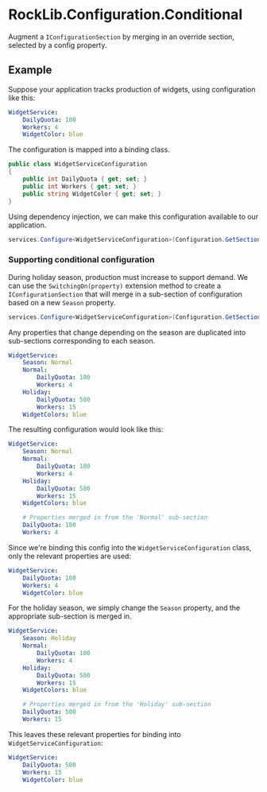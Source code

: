 # RockLib.Configuration.Conditional

Augment a `IConfigurationSection` by merging in an override section, selected by
a config property.

## Example

Suppose your application tracks production of widgets, using configuration like this:

```yaml
WidgetService:
    DailyQuota: 100
    Workers: 4
    WidgetColor: blue
```

The configuration is mapped into a binding class.

```csharp
public class WidgetServiceConfiguration
{
    public int DailyQuota { get; set; }
    public int Workers { get; set; }
    public string WidgetColor { get; set; }
}
```

Using dependency injection, we can make this configuration available to our application.

```csharp
services.Configure<WidgetServiceConfiguration>(Configuration.GetSection("WidgetService"));
```

### Supporting conditional configuration

During holiday season, production must increase to support demand. We can use
the `SwitchingOn(property)` extension method to create a `IConfigurationSection`
that will merge in a sub-section of configuration based on a new `Season`
property.

```csharp
services.Configure<WidgetServiceConfiguration>(Configuration.GetSection("WidgetService").SwitchingOn("Season"));
```

Any properties that change depending on the season are duplicated into
sub-sections corresponding to each season.

```yaml
WidgetService:
    Season: Normal
    Normal:
        DailyQuota: 100
        Workers: 4
    Holiday:
        DailyQuota: 500
        Workers: 15
    WidgetColors: blue
```

The resulting configuration would look like this:

```yaml
WidgetService:
    Season: Normal
    Normal:
        DailyQuota: 100
        Workers: 4
    Holiday:
        DailyQuota: 500
        Workers: 15
    WidgetColors: blue

    # Properties merged in from the 'Normal' sub-section
    DailyQuota: 100
    Workers: 4
```

Since we're binding this config into the `WidgetServiceConfiguration` class,
only the relevant properties are used:

```yaml
WidgetService:
    DailyQuota: 100
    Workers: 4
    WidgetColor: blue
```

For the holiday season, we simply change the `Season` property, and the
appropriate sub-section is merged in.

```yaml
WidgetService:
    Season: Holiday
    Normal:
        DailyQuota: 100
        Workers: 4
    Holiday:
        DailyQuota: 500
        Workers: 15
    WidgetColors: blue

    # Properties merged in from the 'Holiday' sub-section
    DailyQuota: 500
    Workers: 15
```

This leaves these relevant properties for binding into `WidgetServiceConfiguration`:

```yaml
WidgetService:
    DailyQuota: 500
    Workers: 15
    WidgetColor: blue
```
